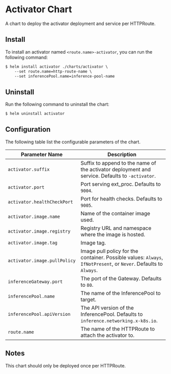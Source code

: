 # Activator Chart

A chart to deploy the activator deployment and service per HTTPRoute.

## Install

To install an activator named `<route.name>-activator`, you can run the following command:

```txt
$ helm install activator ./charts/activator \
    --set route.name=http-route-name \
    --set inferencePool.name=inference-pool-name

```

## Uninstall

Run the following command to uninstall the chart:

```txt
$ helm uninstall activator
```

## Configuration

The following table list the configurable parameters of the chart.

| **Parameter Name**                          | **Description**                                                                                    |
|---------------------------------------------|----------------------------------------------------------------------------------------------------|
| `activator.suffix`                         | Suffix to append to the name of the activator deployment and service. Defaults to `-activator`.    |
| `activator.port`                            | Port serving ext_proc. Defaults to `9004`.  |
| `activator.healthCheckPort`                 | Port for health checks. Defaults to `9005`. |
| `activator.image.name`                      | Name of the container image used. |
| `activator.image.registry`                  | Registry URL and namespace where the image is hosted. |
| `activator.image.tag`              | Image tag. |
| `activator.image.pullPolicy`       | Image pull policy for the container. Possible values: `Always`, `IfNotPresent`, or `Never`. Defaults to `Always`. |
| `inferenceGateway.port`            | The port of the Gateway. Defaults to `80`.    |
| `inferencePool.name`               | The name of the InferencePool to target.  |
| `inferencePool.apiVersion`         | The API version of the InferencePool. Defaults to `inference.networking.x-k8s.io`.  |
| `route.name`                       | The name of the HTTPRoute to attach the activator to.  |

## Notes

This chart should only be deployed once per HTTPRoute.
